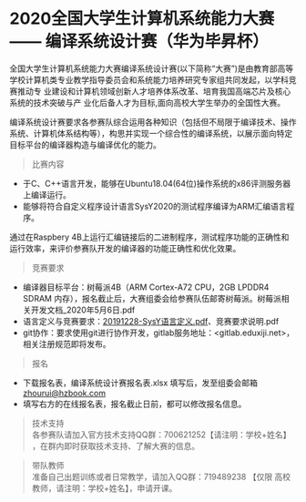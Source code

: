 # 2020全国大学生计算机系统能力大赛 —— 编译系统设计赛（华为毕昇杯）

全国大学生计算机系统能力大赛编译系统设计赛(以下简称“大赛”)是由教育部高等 学校计算机类专业教学指导委员会和系统能力培养研究专家组共同发起，以学科竞赛推动专 业建设和计算机领域创新人才培养体系改革、培育我国高端芯片及核心系统的技术突破与产 业化后备人才为目标,面向高校大学生举办的全国性大赛。  

编译系统设计赛要求各参赛队综合运用各种知识（包括但不局限于编译技术、操作系统、计算机体系结构等），构思并实现一个综合性的编译系统，以展示面向特定目标平台的编译器构造与编译优化的能力。  

> 比赛内容  
+ 于C、C++语言开发，能够在Ubuntu18.04(64位)操作系统的x86评测服务器上编译运行。  
+ 能够将符合自定义程序设计语言SysY2020的测试程序编译为ARM汇编语言程序。

通过在Raspbery 4B上运行汇编链接后的二进制程序，测试程序功能的正确性和运行效率，来评价参赛队开发的编译器的功能正确性和优化效果。


> 竞赛要求  
+ 编译器目标平台：树莓派4B（ARM Cortex-A72 CPU，2GB LPDDR4 SDRAM 内存），报名截止后，大赛组委会给参赛队伍邮寄树莓派。树莓派相关开发文档_2020年5月6日.pdf  
+ 语言定义与竞赛要求：[20191228-SysY语言定义.pdf]()、竞赛要求说明.pdf  
+ git协作：要求使用git进行协作开发，gitlab服务地址：<gitlab.eduxiji.net>，相关注册规范即将发布。  

> 报名  
+ 下载报名表，编译系统设计赛报名表.xlsx 填写后，发至组委会邮箱<zhourui@hzbook.com>
+ 填写右方的在线报名表，报名截止日前，都可以修改报名信息。

> 技术支持  
各参赛队请加入官方技术支持QQ群：700621252【请注明：学校+姓名】 ，在群内即时获取技术支持、了解大赛的信息。


> 带队教师  
准备自己出题训练或者日常教学，请加入QQ群：719489238 【仅限 高校教师，请注明：学校+姓名】，申请开课。

